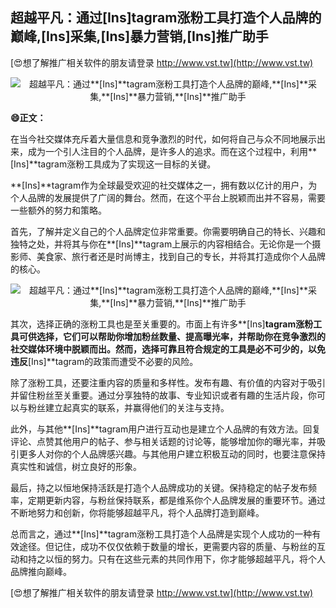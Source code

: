 ## **超越平凡：通过**[Ins]**tagram涨粉工具打造个人品牌的巅峰,**[Ins]**采集,**[Ins]**暴力营销,**[Ins]**推广助手**

[😍想了解推广相关软件的朋友请登录 http://www.vst.tw](http://www.vst.tw)

 <center><img src="https://vst.tw/MP4/tuiguang/png/7.png" alt="超越平凡：通过**[Ins]**tagram涨粉工具打造个人品牌的巅峰,**[Ins]**采集,**[Ins]**暴力营销,**[Ins]**推广助手"></center>

**😄正文：**

在当今社交媒体充斥着大量信息和竞争激烈的时代，如何将自己与众不同地展示出来，成为一个引人注目的个人品牌，是许多人的追求。而在这个过程中，利用**[Ins]**tagram涨粉工具成为了实现这一目标的关键。

**[Ins]**tagram作为全球最受欢迎的社交媒体之一，拥有数以亿计的用户，为个人品牌的发展提供了广阔的舞台。然而，在这个平台上脱颖而出并不容易，需要一些额外的努力和策略。

首先，了解并定义自己的个人品牌定位非常重要。你需要明确自己的特长、兴趣和独特之处，并将其与你在**[Ins]**tagram上展示的内容相结合。无论你是一个摄影师、美食家、旅行者还是时尚博主，找到自己的专长，并将其打造成你个人品牌的核心。

 <center><img src="https://vst.tw/MP4/tuiguang/png/5.png" alt="超越平凡：通过**[Ins]**tagram涨粉工具打造个人品牌的巅峰,**[Ins]**采集,**[Ins]**暴力营销,**[Ins]**推广助手"></center>

其次，选择正确的涨粉工具也是至关重要的。市面上有许多**[Ins]**tagram涨粉工具可供选择，它们可以帮助你增加粉丝数量、提高曝光率，并帮助你在竞争激烈的社交媒体环境中脱颖而出。然而，选择可靠且符合规定的工具是必不可少的，以免违反**[Ins]**tagram的政策而遭受不必要的风险。

除了涨粉工具，还要注重内容的质量和多样性。发布有趣、有价值的内容对于吸引并留住粉丝至关重要。通过分享独特的故事、专业知识或者有趣的生活片段，你可以与粉丝建立起真实的联系，并赢得他们的关注与支持。

此外，与其他**[Ins]**tagram用户进行互动也是建立个人品牌的有效方法。回复评论、点赞其他用户的帖子、参与相关话题的讨论等，能够增加你的曝光率，并吸引更多人对你的个人品牌感兴趣。与其他用户建立积极互动的同时，也要注意保持真实性和诚信，树立良好的形象。

最后，持之以恒地保持活跃是打造个人品牌成功的关键。保持稳定的帖子发布频率，定期更新内容，与粉丝保持联系，都是维系你个人品牌发展的重要环节。通过不断地努力和创新，你将能够超越平凡，将个人品牌打造到巅峰。

总而言之，通过**[Ins]**tagram涨粉工具打造个人品牌是实现个人成功的一种有效途径。但记住，成功不仅仅依赖于数量的增长，更需要内容的质量、与粉丝的互动和持之以恒的努力。只有在这些元素的共同作用下，你才能够超越平凡，将个人品牌推向巅峰。

[😍想了解推广相关软件的朋友请登录 http://www.vst.tw](http://www.vst.tw)



